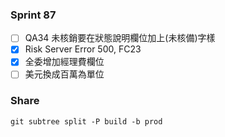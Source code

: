 ### Sprint 87
* [ ] QA34 未核銷要在狀態說明欄位加上(未核備)字樣
* [x] Risk Server Error 500, FC23
* [x] 全委增加經理費欄位
* [ ] 美元換成百萬為單位

### Share
`git subtree split -P build -b prod`